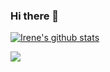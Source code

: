 ### Hi there 👋

<!--
**irenebm/irenebm** is a ✨ _special_ ✨ repository because its `README.md` (this file) appears on your GitHub profile.

Here are some ideas to get you started:

- 🔭 I’m currently working on ...
- 🌱 I’m currently learning ...
- 👯 I’m looking to collaborate on ...
- 🤔 I’m looking for help with ...
- 💬 Ask me about ...
- 📫 How to reach me: ...
- 😄 Pronouns: ...
- ⚡ Fun fact: ...
-->
[![Irene's github stats](https://github-readme-stats.vercel.app/api?username=irenebm&show_icons=true&theme=radical)](https://github.com/anuraghazra/github-readme-stats)

[![](https://github-readme-stats.vercel.app/api/top-langs/?username=irenebm&layout=compact)](https://github.com/anuraghazra/github-readme-stats)
